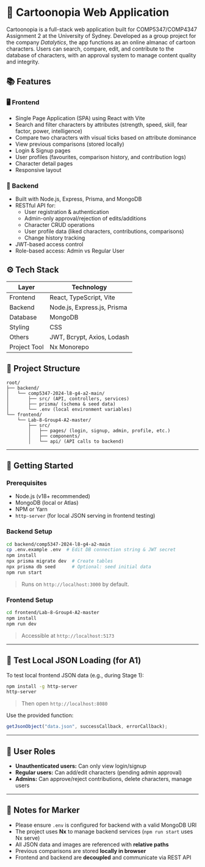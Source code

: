 # 🎨 Cartoonopia Web Application

Cartoonopia is a full-stack web application built for COMP5347/COMP4347 Assignment 2 at the University of Sydney. Developed as a group project for the company *Datalytics*, the app functions as an online almanac of cartoon characters. Users can search, compare, edit, and contribute to the database of characters, with an approval system to manage content quality and integrity.

## 📚 Features

### 🖥️ Frontend
- Single Page Application (SPA) using React with Vite
- Search and filter characters by attributes (strength, speed, skill, fear factor, power, intelligence)
- Compare two characters with visual ticks based on attribute dominance
- View previous comparisons (stored locally)
- Login & Signup pages
- User profiles (favourites, comparison history, and contribution logs)
- Character detail pages
- Responsive layout

### 🔧 Backend
- Built with Node.js, Express, Prisma, and MongoDB
- RESTful API for:
  - User registration & authentication
  - Admin-only approval/rejection of edits/additions
  - Character CRUD operations
  - User profile data (liked characters, contributions, comparisons)
  - Change history tracking
- JWT-based access control
- Role-based access: Admin vs Regular User

## ⚙️ Tech Stack

| Layer         | Technology                         |
|--------------|-------------------------------------|
| Frontend      | React, TypeScript, Vite             |
| Backend       | Node.js, Express.js, Prisma         |
| Database      | MongoDB                             |
| Styling       | CSS                                 |
| Others        | JWT, Bcrypt, Axios, Lodash          |
| Project Tool  | Nx Monorepo                         |


## 📁 Project Structure

```
root/
├── backend/
│   └── comp5347-2024-l8-g4-a2-main/
│       ├── src/ (API, controllers, services)
│       ├── prisma/ (schema & seed data)
│       └── .env (local environment variables)
└── frontend/
    └── Lab-8-Group4-A2-master/
        ├── src/
        │   ├── pages/ (login, signup, admin, profile, etc.)
        │   ├── components/
        │   └── api/ (API calls to backend)
```

---

## 🚀 Getting Started

### Prerequisites
- Node.js (v18+ recommended)
- MongoDB (local or Atlas)
- NPM or Yarn
- `http-server` (for local JSON serving in frontend testing)

### Backend Setup

```bash
cd backend/comp5347-2024-l8-g4-a2-main
cp .env.example .env  # Edit DB connection string & JWT secret
npm install
npx prisma migrate dev  # Create tables
npx prisma db seed      # Optional: seed initial data
npm run start
```

> Runs on `http://localhost:3000` by default.

### Frontend Setup

```bash
cd frontend/Lab-8-Group4-A2-master
npm install
npm run dev
```

> Accessible at `http://localhost:5173`

---

## 🧪 Test Local JSON Loading (for A1)

To test local frontend JSON data (e.g., during Stage 1):

```bash
npm install -g http-server
http-server
```

> Then open `http://localhost:8080`

Use the provided function:

```js
getJsonObject("data.json", successCallback, errorCallback);
```

---

## 👤 User Roles

- **Unauthenticated users:** Can only view login/signup
- **Regular users:** Can add/edit characters (pending admin approval)
- **Admins:** Can approve/reject contributions, delete characters, manage users

---

## 📓 Notes for Marker

- Please ensure `.env` is configured for backend with a valid MongoDB URI
- The project uses **Nx** to manage backend services (`npm run start` uses Nx serve)
- All JSON data and images are referenced with **relative paths**
- Previous comparisons are stored **locally in browser**
- Frontend and backend are **decoupled** and communicate via REST API
